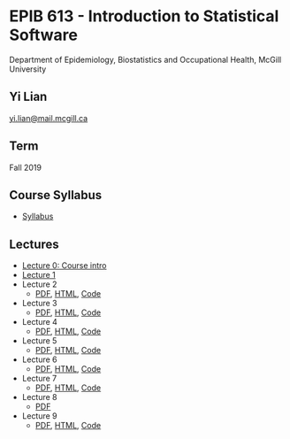 # EPIB 613 - Introduction to Statistical Software
Department of Epidemiology, Biostatistics and Occupational Health, McGill University
## Yi Lian
yi.lian@mail.mcgill.ca
## Term
Fall 2019
## Course Syllabus
- [Syllabus](EPIB613_Syllabus_2019.pdf)
## Lectures
- [Lecture 0: Course intro](Lecture0_Intro.pdf)
- [Lecture 1](Lecture1.pdf)
- Lecture 2
  - [PDF](Lecture2.pdf), [HTML](Lecture2.ipynb), [Code](Lecture2.r)
- Lecture 3
  - [PDF](Lecture3.pdf), [HTML](Lecture3.ipynb), [Code](Lecture3.r)
- Lecture 4
  - [PDF](Lecture4.pdf), [HTML](Lecture4.ipynb), [Code](Lecture4.r)
- Lecture 5
  - [PDF](Lecture5.pdf), [HTML](Lecture5.ipynb), [Code](Lecture5.r)
- Lecture 6
  - [PDF](Lecture6.pdf), [HTML](Lecture6.ipynb), [Code](Lecture6.r)
- Lecture 7
  - [PDF](Lecture7.pdf), [HTML](Lecture7.ipynb), [Code](Lecture7.r)
- Lecture 8
  - [PDF](Lecture_8_Descriptives_categorical_2017.pdf)
- Lecture 9
  - [PDF](Lecture9.pdf), [HTML](Lecture9.ipynb), [Code](Lecture9.r)
